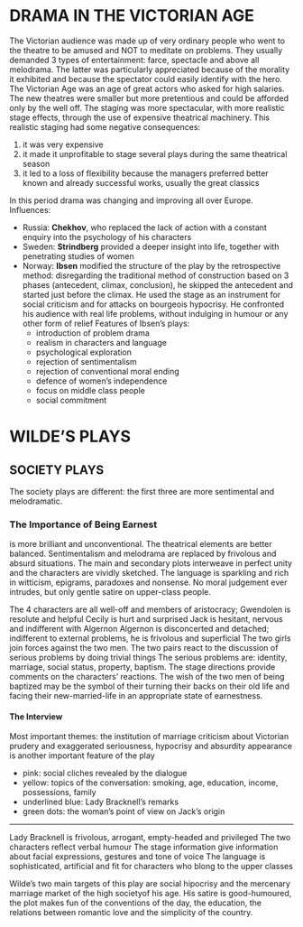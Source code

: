 # DRAMA  IN THE  VICTORIAN  AGE

The Victorian audience was made up of very ordinary people who went to the theatre to be amused and NOT to meditate on problems. They usually demanded 3 types of entertainment: farce, spectacle and above all melodrama.
The latter was particularly appreciated because of the morality it exhibited and because the spectator could easily identify with the hero.
The Victorian Age was an age of great actors who asked for high salaries.
The new theatres were smaller but more pretentious and could be afforded only by the well off. The staging was more spectacular, with more realistic stage effects, through the use of expensive theatrical machinery. This realistic staging had some negative consequences:
1. it was very expensive
2. it made it unprofitable to stage several plays during the same theatrical season
3. it led to a loss of flexibility because the managers preferred better known and already successful works, usually the great classics

In this period drama was changing and improving all over Europe.
Influences:
- Russia: **Chekhov**, who replaced the lack of action with a constant enquiry into the psychology of his characters
- Sweden: **Strindberg** provided a deeper insight into life, together with penetrating studies of women
- Norway: **Ibsen** modified the structure of the play by the retrospective method: disregarding the traditional method of construction based on 3 phases (antecedent, climax, conclusion), he skipped the antecedent and started just before the climax.
He used the stage as an instrument for social criticism and for attacks on bourgeois hypocrisy.
He confronted his audience with real life problems, without indulging in humour or any other form of relief
Features of Ibsen’s plays:
  - introduction of problem drama
  - realism in characters and language
  - psychological exploration
  - rejection of sentimentalism
  - rejection of conventional moral ending
  - defence of women’s independence
  - focus on middle class people
  - social commitment

# WILDE’S  PLAYS
## SOCIETY PLAYS
The society plays are different: the first three are more sentimental and melodramatic.

### The Importance of Being Earnest
is more brilliant and unconventional.
The theatrical elements are better balanced. Sentimentalism and melodrama are replaced by frivolous and absurd situations.
The main and secondary plots interweave in perfect unity and the characters are vividly sketched.
The language is sparkling and rich in witticism, epigrams, paradoxes and nonsense. No moral judgement ever intrudes, but only gentle satire on upper-class people.

The 4 characters are all well-off and members of aristocracy;
Gwendolen is resolute and helpful
Cecily is hurt and surprised
Jack is hesitant, nervous and indifferent with Algernon
Algernon is disconcerted and detached; indifferent to external problems, he is frivolous and superficial
The two girls join forces against the two men. The two pairs react to the discussion of serious problems by doing trivial things
The serious problems are: identity, marriage, social status, property, baptism.
The stage directions provide comments on the characters’ reactions. The wish of the two men of being baptized may be the symbol of their turning their backs on their old life and facing their new-married-life in an appropriate state of earnestness.

#### The Interview
Most important themes:
the institution of marriage
criticism about Victorian prudery and exaggerated seriousness, hypocrisy and absurdity
appearance is another important feature of the play
- pink: social cliches revealed by the dialogue
- yellow: topics of the conversation: smoking, age, education, income, possessions, family
- underlined blue: Lady Bracknell’s remarks
- green dots: the woman’s point of view on Jack’s origin

---

Lady Bracknell is frivolous, arrogant, empty-headed and privileged
The two characters reflect verbal humour
The stage information give information about facial expressions, gestures and tone of voice
The language is sophisticated, artificial and fit for characters who blong to the upper classes

Wilde’s two main targets of this play are social hipocrisy and the mercenary marriage market of the high societyof his age. His satire is good-humoured, the plot makes fun of the conventions of the day, the education, the relations between romantic love and the simplicity of the country.
